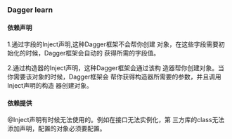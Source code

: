 ### Dagger learn 
#### 依赖声明
1.通过字段的Inject声明,这种Dagger框架不会帮你创建
对象，在这些字段需要初始化的时候，Dagger框架会自动的
获得所需的字段值。

2.通过构造器的Inject声明，这种Dagger框架会通过该构
造器帮你创建对象。当你需要该对象的时候，Dagger框架会
帮你获得构造器所需要的参数，并且调用Inject声明的构造
器创建对象。

#### 依赖提供
@Inject声明有时候无法使用的。例如在接口无法实例化，第
三方库的class无法添加声明，配置的对象必须要配置。
